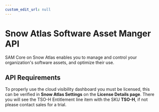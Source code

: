 ```yaml
---
custom_edit_url: null
---
```


# Snow Atlas Software Asset Manger API

SAM Core on Snow Atlas enables you to manage and control your organization's software assets, and optimize their use.

## API Requirements
To properly use the cloud visibility dashboard you must be licensed, this can be verified in **Snow Atlas Settings** on the **License Details page**. There you will see the TSO-H Entitlement line item with the SKU **TSO-H**, if not please contact sales for a trial.
<!--- Why does this reference cloud visibility? Is TSO-H the correct Entitlement line item and SKU? --->